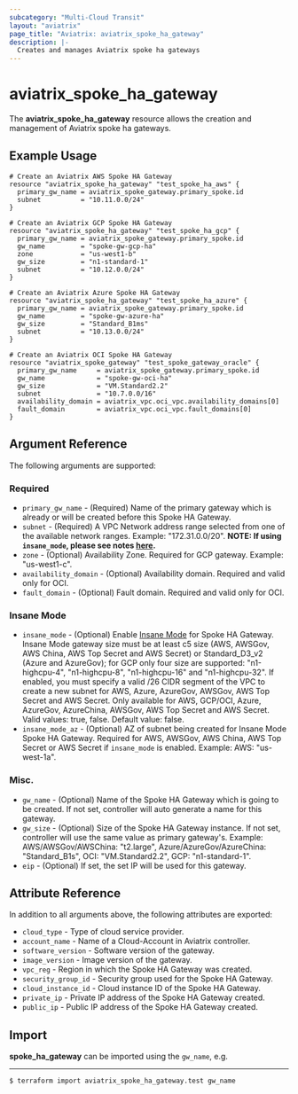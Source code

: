 ```yaml
---
subcategory: "Multi-Cloud Transit"
layout: "aviatrix"
page_title: "Aviatrix: aviatrix_spoke_ha_gateway"
description: |-
  Creates and manages Aviatrix spoke ha gateways
---
```


# aviatrix_spoke_ha_gateway

The **aviatrix_spoke_ha_gateway** resource allows the creation and management of Aviatrix spoke ha gateways.

## Example Usage

```hcl
# Create an Aviatrix AWS Spoke HA Gateway
resource "aviatrix_spoke_ha_gateway" "test_spoke_ha_aws" {
  primary_gw_name = aviatrix_spoke_gateway.primary_spoke.id
  subnet          = "10.11.0.0/24"
}
```
```hcl
# Create an Aviatrix GCP Spoke HA Gateway
resource "aviatrix_spoke_ha_gateway" "test_spoke_ha_gcp" {
  primary_gw_name = aviatrix_spoke_gateway.primary_spoke.id
  gw_name         = "spoke-gw-gcp-ha"
  zone            = "us-west1-b"
  gw_size         = "n1-standard-1"
  subnet          = "10.12.0.0/24"
}
```
```hcl
# Create an Aviatrix Azure Spoke HA Gateway
resource "aviatrix_spoke_ha_gateway" "test_spoke_ha_azure" {
  primary_gw_name = aviatrix_spoke_gateway.primary_spoke.id
  gw_name         = "spoke-gw-azure-ha"
  gw_size         = "Standard_B1ms"
  subnet          = "10.13.0.0/24"
}
```
```hcl
# Create an Aviatrix OCI Spoke HA Gateway
resource "aviatrix_spoke_gateway" "test_spoke_gateway_oracle" {
  primary_gw_name     = aviatrix_spoke_gateway.primary_spoke.id
  gw_name             = "spoke-gw-oci-ha"
  gw_size             = "VM.Standard2.2"
  subnet              = "10.7.0.0/16"
  availability_domain = aviatrix_vpc.oci_vpc.availability_domains[0]
  fault_domain        = aviatrix_vpc.oci_vpc.fault_domains[0]
}
```


## Argument Reference

The following arguments are supported:

### Required
* `primary_gw_name` - (Required) Name of the primary gateway which is already or will be created before this Spoke HA Gateway.
* `subnet` - (Required) A VPC Network address range selected from one of the available network ranges. Example: "172.31.0.0/20". **NOTE: If using `insane_mode`, please see notes [here](#insane_mode).**
* `zone` - (Optional) Availability Zone. Required for GCP gateway. Example: "us-west1-c".
* `availability_domain` - (Optional) Availability domain. Required and valid only for OCI.
* `fault_domain` - (Optional) Fault domain. Required and valid only for OCI.

### Insane Mode
* `insane_mode` - (Optional) Enable [Insane Mode](https://docs.aviatrix.com/HowTos/insane_mode.html) for Spoke HA Gateway. Insane Mode gateway size must be at least c5 size (AWS, AWSGov, AWS China, AWS Top Secret and AWS Secret) or Standard_D3_v2 (Azure and AzureGov); for GCP only four size are supported: "n1-highcpu-4", "n1-highcpu-8", "n1-highcpu-16" and "n1-highcpu-32". If enabled, you must specify a valid /26 CIDR segment of the VPC to create a new subnet for AWS, Azure, AzureGov, AWSGov, AWS Top Secret and AWS Secret. Only available for AWS, GCP/OCI, Azure, AzureGov, AzureChina, AWSGov, AWS Top Secret and AWS Secret. Valid values: true, false. Default value: false.
* `insane_mode_az` - (Optional) AZ of subnet being created for Insane Mode Spoke HA Gateway. Required for AWS, AWSGov, AWS China, AWS Top Secret or AWS Secret if `insane_mode` is enabled. Example: AWS: "us-west-1a".

### Misc.
* `gw_name` - (Optional) Name of the Spoke HA Gateway which is going to be created. If not set, controller will auto generate a name for this gateway.
* `gw_size` - (Optional) Size of the Spoke HA Gateway instance. If not set, controller will use the same value as primary gateway's. Example: AWS/AWSGov/AWSChina: "t2.large", Azure/AzureGov/AzureChina: "Standard_B1s", OCI: "VM.Standard2.2", GCP: "n1-standard-1".
* `eip` - (Optional) If set, the set IP will be used for this gateway.

## Attribute Reference

In addition to all arguments above, the following attributes are exported:

* `cloud_type` - Type of cloud service provider.
* `account_name` - Name of a Cloud-Account in Aviatrix controller.
* `software_version` - Software version of the gateway.
* `image_version` - Image version of the gateway.
* `vpc_reg` - Region in which the Spoke HA Gateway was created.
* `security_group_id` - Security group used for the Spoke HA Gateway.
* `cloud_instance_id` - Cloud instance ID of the Spoke HA Gateway.
* `private_ip` - Private IP address of the Spoke HA Gateway created.
* `public_ip` - Public IP address of the Spoke HA Gateway created.

## Import

**spoke_ha_gateway** can be imported using the `gw_name`, e.g.
****
```
$ terraform import aviatrix_spoke_ha_gateway.test gw_name
```
